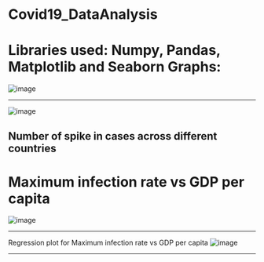 # Covid19_DataAnalysis
Libraries used: Numpy, Pandas, Matplotlib and Seaborn
Graphs:
=================================

![image](https://user-images.githubusercontent.com/74426038/187974915-5155baf7-22c6-4df3-bcdf-251a569c3a3c.png)

---------------------------------

![image](https://user-images.githubusercontent.com/74426038/187975819-7c308bf0-fc93-4d13-adbc-4904c69dd738.png)


Number of spike in cases across different countries
------------------------------------

Maximum infection rate vs GDP per capita
====================================

![image](https://user-images.githubusercontent.com/74426038/187975230-b2cdc1c3-eb03-4438-8b42-acb837cba512.png)

------------------------------------------------

Regression plot for Maximum infection rate vs GDP per capita
![image](https://user-images.githubusercontent.com/74426038/187975377-d5724891-2249-4e23-baf0-2810f1f6a959.png)

-------
